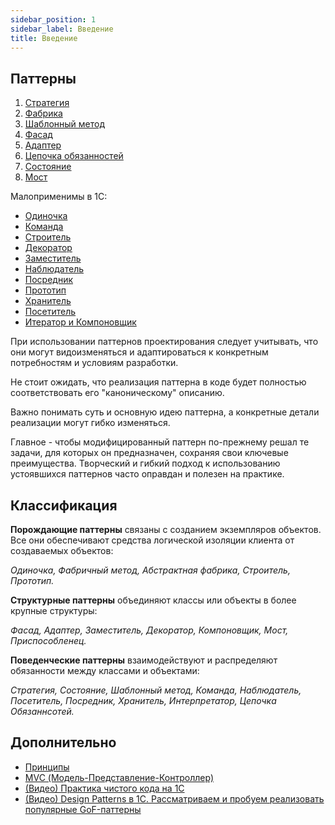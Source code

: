 ```yaml
---
sidebar_position: 1
sidebar_label: Введение
title: Введение
---
```

## Паттерны

1. [Стратегия](patterns/strategy)
2. [Фабрика](patterns/factory_method)
3. [Шаблонный метод](patterns/template_method)
4. [Фасад](patterns/facade)
5. [Адаптер](patterns/adapter)
6. [Цепочка обязанностей](patterns/chain_of_responsibility)
7. [Состояние](patterns/state)
8. [Мост](patterns/bridge)

Малоприменимы в 1С:
- [Одиночка](patterns/singleton)
- [Команда](patterns/command)
- [Строитель](patterns/builder)
- [Декоратор](patterns/decorator)
- [Заместитель](patterns/proxy)
- [Наблюдатель](patterns/observer)
- [Посредник](patterns/mediator)
- [Прототип](patterns/prototype)
- [Хранитель](patterns/memento)
- [Посетитель](patterns/visitor)
- [Итератор и Компоновщик](patterns/iterator_composite)

При использовании паттернов проектирования следует учитывать, что они могут видоизменяться и адаптироваться к конкретным потребностям и условиям разработки. 

Не стоит ожидать, что реализация паттерна в коде будет полностью соответствовать его "каноническому" описанию. 

Важно понимать суть и основную идею паттерна, а конкретные детали реализации могут гибко изменяться. 

Главное - чтобы модифицированный паттерн по-прежнему решал те задачи, для которых он предназначен, сохраняя свои ключевые преимущества. Творческий и гибкий подход к использованию устоявшихся паттернов часто оправдан и полезен на практике.

## Классификация

**Порождающие паттерны** связаны с созданием экземпляров объектов. Все они обеспечивают средства логической изоляции клиента от создаваемых объектов:

*Одиночка, Фабричный метод, Абстрактная фабрика, Строитель, Прототип.*

**Структурные паттерны** объединяют классы или объекты в более крупные структуры:

*Фасад, Адаптер, Заместитель, Декоратор, Компоновщик, Мост, Приспособленец.*

**Поведенческие паттерны** взаимодействуют и распределяют обязанности между классами и объектами:

*Стратегия, Состояние, Шаблонный метод, Команда, Наблюдатель, Посетитель, Посредник, Хранитель, Интерпретатор, Цепочка Обязаннсотей.*

## Дополнительно
- [Принципы](extra/principle)
- [MVC (Модель-Представление-Контроллер)](extra/mvc)
- [(Видео) Практика чистого кода на 1С](https://www.youtube.com/live/aI0Pir8UCec?si=SS7G0A62wKNccu5o)
- [(Видео) Design Patterns в 1С. Рассматриваем и пробуем реализовать популярные GoF-паттерны](https://www.youtube.com/live/3cI1AVBBGTY?si=6rZ3aHfEDlmEiMJ2)